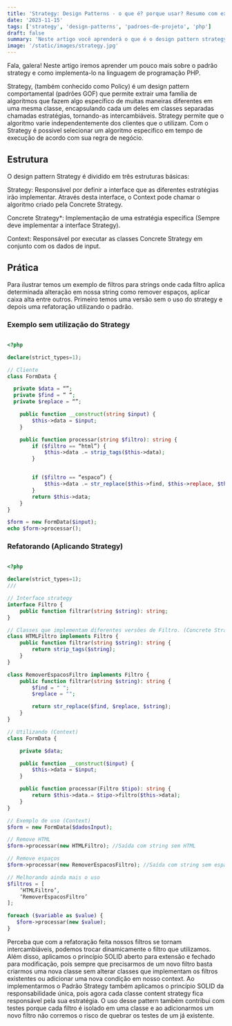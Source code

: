 ```yaml
---
title: 'Strategy: Design Patterns - o que é? porque usar? Resumo com exemplos em PHP!'
date: '2023-11-15'
tags: ['strategy', 'design-patterns', 'padroes-de-projeto', 'php']
draft: false
summary: 'Neste artigo você aprenderá o que é o design pattern strategy e como utiliza-lo para escrever códigos melhores.'
image: '/static/images/strategy.jpg'
---
```


Fala, galera! Neste artigo iremos aprender um pouco mais sobre o padrão strategy e como implementa-lo na linguagem de programação PHP.

Strategy, (também conhecido como Policy) é um design pattern comportamental (padrões GOF) que permite extrair uma família de algoritmos que fazem algo específico de muitas maneiras diferentes em uma mesma classe, encapsulando cada um deles em classes separadas chamadas estratégias, tornando-as intercambiáveis. Strategy permite que o algoritmo varie independentemente dos clientes que o utilizam. Com o Strategy é possivel selecionar um algoritmo especifico em tempo de execução de acordo com sua regra de negócio.

## Estrutura

O design pattern Strategy é dividido em três estruturas básicas:

Strategy: Responsável por definir a interface que as diferentes estratégias irão implementar. Através desta interface, o Context pode chamar o algoritmo criado pela Concrete Strategy.

Concrete Strategy*: Implementação de uma estratégia específica (Sempre deve implementar a interface Strategy).

Context: Responsável por executar as classes Concrete Strategy em conjunto com os dados de input.

## Prática

Para ilustrar temos um exemplo de filtros para strings onde cada filtro aplica determinada alteração em nossa string como remover espaços, aplicar caixa alta entre outros. Primeiro temos uma versão sem o uso do strategy e depois uma refatoração utilizando o padrão.

### Exemplo sem utilização do Strategy

```php

<?php

declare(strict_types=1);

// Cliente
class FormData {

  private $data = “”;
  private $find = “ “;  
  private $replace = “”;

    public function __construct(string $input) {
        $this->data = $input;
    }

    public function processar(string $filtro): string {
        if ($filtro == “html”) {
            $this->data .= strip_tags($this->data);
        }


        if ($filtro == “espaco”) {
            $this->data .= str_replace($this->find, $this->replace, $this->data);
        }
        return $this->data;
    }
}

$form = new FormData($input);
echo $form->processar();

```

### Refatorando (Aplicando Strategy)

```php

<?php

declare(strict_types=1);
/// 

// Interface strategy
interface Filtro {
    public function filtrar(string $string): string;
}

// Classes que implementam diferentes versões de Filtro. (Concrete Strategy)
class HTMLFiltro implements Filtro {
    public function filtrar(string $string): string {
        return strip_tags($string);
    }
}

class RemoverEspacosFiltro implements Filtro {
    public function filtrar(string $string): string {
        $find = " ";
        $replace = "";

        return str_replace($find, $replace, $string);
    }
}

// Utilizando (Context)
class FormData {

    private $data;

    public function __construct($input) {
        $this->data = $input;
    }

    public function processar(Filtro $tipo): string {
        return $this->data.= $tipo->filtro($this->data);
    }
}

// Exemplo de uso (Context)
$form = new FormData($dadosInput);

// Remove HTML
$form->processar(new HTMLFiltro); //Saída com string sem HTML

// Remove espaços
$form->processar(new RemoverEspacosFiltro); //Saída com string sem espaços

// Melhorando ainda mais o uso
$filtros = [
	‘HTMLFiltro’,
	‘RemoverEspacosFiltro’
];

foreach ($variable as $value) {
   $form->processar(new $value);
}

```

Perceba que com a refatoração feita nossos filtros se tornam intercambiáveis, podemos trocar dinamicamente o filtro que utilizamos. Além disso, aplicamos o princípio SOLID aberto para extensão e fechado para modificação, pois sempre que precisarmos de um novo filtro basta criarmos uma nova classe sem alterar classes que implementam os filtros existentes ou adicionar uma nova condição em nosso context. Ao implementarmos o Padrão Strategy também aplicamos o princípio SOLID da responsabilidade única, pois agora cada classe content strategy fica responsável pela sua estratégia. O uso desse pattern também contribui com testes porque cada filtro é isolado em uma classe e ao adicionarmos um novo filtro não corremos o risco de quebrar os testes de um já existente.
